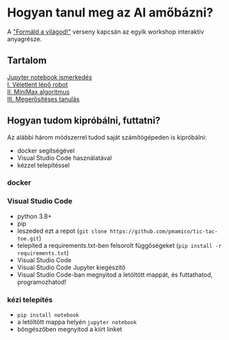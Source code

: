 # Hogyan tanul meg az AI amőbázni?

A ["Formáld a világod!"](https://verseny.c3.hu/) verseny kapcsán az egyik workshop interaktív anyagrésze.

## Tartalom  

[Jupyter notebook ismerkedés](Kezdesnek.ipynb)  
[I. Véletlent lépő robot](01_veletlent_lepo_robot.ipynb)  
[II. MiniMax algoritmus](02_minimax.ipynb)  
[III. Megerősítéses tanulás](03_megerositeses_tanulas.ipynb)  

## Hogyan tudom kipróbálni, futtatni?
Az alábbi három módszerrel tudod saját számítógépeden is kipróbálni:
* docker segítségével
* Visual Studio Code használatával
* kézzel telepítéssel
### docker 




### Visual Studio Code
* python 3.8+
* pip
* leszeded ezt a repot (`git clone https://github.com/pmamico/tic-tac-toe.git`)
* telepíted a requirements.txt-ben felsorolt függőségeket (`pip install -r requirements.txt`)
* Visual Studio Code
* Visual Studio Code Jupyter kiegészítő
* Visual Studio Code-ban megnyitod a letöltött mappát, és futtathatod, programozhatod!

### kézi telepítés
* `pip install notebook`
* a letöltött mappa helyén `jupyter notebook`
* böngészőben megnyitod a kiírt linket
